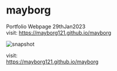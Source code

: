 # mayborg
Portfolio Webpage 29thJan2023   
visit: 
https://mayborg121.github.io/mayborg

![snapshot](https://user-images.githubusercontent.com/72288591/215305197-118a521c-c9ff-4962-83eb-482bf5c23926.jpeg)

visit:    
https://mayborg121.github.io/mayborg

